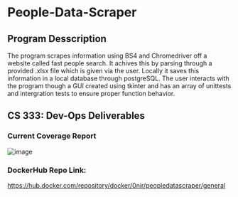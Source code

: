 # People-Data-Scraper

## Program Desscription

The program scrapes information using BS4 and Chromedriver off a website called fast people search. It achives this by parsing through a provided .xlsx file which is given via the user.
Locally it saves this information in a local database through postgreSQL. The user interacts with the program though a GUI created using tkinter and has an array of unittests and intergration tests to ensure proper function behavior. 

## CS 333: Dev-Ops Deliverables

### Current Coverage Report
![image](https://github.com/David-Rino/People-Data-Scraper/assets/89425200/758a707a-34c6-4fb9-896f-25928c812a3e)

### DockerHub Repo Link:
https://hub.docker.com/repository/docker/0nir/peopledatascraper/general
